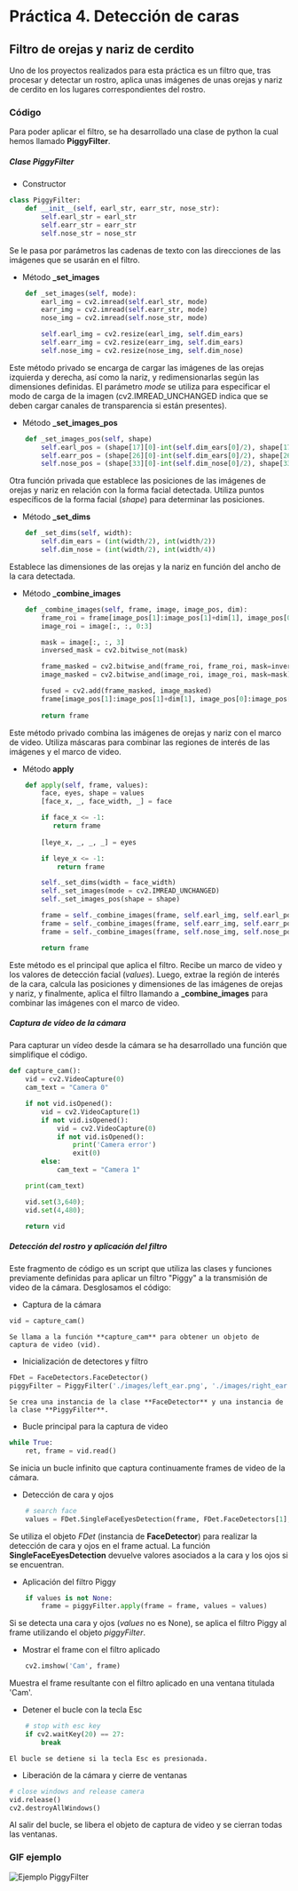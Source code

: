 # Práctica 4. Detección de caras

## Filtro de orejas y nariz de cerdito

Uno de los proyectos realizados para esta práctica es un filtro que, tras procesar y detectar un rostro, aplica unas imágenes de unas orejas y nariz  de cerdito en los lugares correspondientes del rostro.

### Código

Para poder aplicar el filtro, se ha desarrollado una clase de python la cual hemos llamado **PiggyFilter**.

##### Clase PiggyFilter

* Constructor

```python
class PiggyFilter:
    def __init__(self, earl_str, earr_str, nose_str):
        self.earl_str = earl_str
        self.earr_str = earr_str
        self.nose_str = nose_str
```

Se le pasa por parámetros las cadenas de texto con las direcciones de las imágenes que se usarán en el filtro.


* Método **_set_images**

```python
    def _set_images(self, mode):
        earl_img = cv2.imread(self.earl_str, mode)
        earr_img = cv2.imread(self.earr_str, mode)
        nose_img = cv2.imread(self.nose_str, mode)

        self.earl_img = cv2.resize(earl_img, self.dim_ears)
        self.earr_img = cv2.resize(earr_img, self.dim_ears)
        self.nose_img = cv2.resize(nose_img, self.dim_nose)
```

Este método privado se encarga de cargar las imágenes de las orejas izquierda y derecha, así como la nariz, y redimensionarlas según las dimensiones definidas. El parámetro *mode* se utiliza para especificar el modo de carga de la imagen (cv2.IMREAD_UNCHANGED indica que se deben cargar canales de transparencia si están presentes).

* Método **_set_images_pos**

```python
    def _set_images_pos(self, shape)
        self.earl_pos = (shape[17][0]-int(self.dim_ears[0]/2), shape[17][1]-int(self.dim_ears[1]))
        self.earr_pos = (shape[26][0]-int(self.dim_ears[0]/2), shape[26][1]-int(self.dim_ears[1]))
        self.nose_pos = (shape[33][0]-int(self.dim_nose[0]/2), shape[33][1]-int(self.dim_nose[1]))
```

Otra función privada que establece las posiciones de las imágenes de orejas y nariz en relación con la forma facial detectada. Utiliza puntos específicos de la forma facial (*shape*) para determinar las posiciones.

* Método **_set_dims**

```python
    def _set_dims(self, width):
        self.dim_ears = (int(width/2), int(width/2))
        self.dim_nose = (int(width/2), int(width/4))
```

Establece las dimensiones de las orejas y la nariz en función del ancho de la cara detectada.

* Método **_combine_images**

```python
    def _combine_images(self, frame, image, image_pos, dim):
        frame_roi = frame[image_pos[1]:image_pos[1]+dim[1], image_pos[0]:image_pos[0]+dim[0]]
        image_roi = image[:, :, 0:3]

        mask = image[:, :, 3]
        inversed_mask = cv2.bitwise_not(mask)

        frame_masked = cv2.bitwise_and(frame_roi, frame_roi, mask=inversed_mask)
        image_masked = cv2.bitwise_and(image_roi, image_roi, mask=mask)

        fused = cv2.add(frame_masked, image_masked)
        frame[image_pos[1]:image_pos[1]+dim[1], image_pos[0]:image_pos[0]+dim[0]] = fused
        
        return frame
```

Este método privado combina las imágenes de orejas y nariz con el marco de video. Utiliza máscaras para combinar las regiones de interés de las imágenes y el marco de video.

* Método **apply**

```python
    def apply(self, frame, values):
        face, eyes, shape = values
        [face_x, _, face_width, _] = face

        if face_x <= -1:
           return frame
         
        [leye_x, _, _, _] = eyes

        if leye_x <= -1: 
            return frame

        self._set_dims(width = face_width)
        self._set_images(mode = cv2.IMREAD_UNCHANGED)
        self._set_images_pos(shape = shape)

        frame = self._combine_images(frame, self.earl_img, self.earl_pos, self.dim_ears)
        frame = self._combine_images(frame, self.earr_img, self.earr_pos, self.dim_ears)
        frame = self._combine_images(frame, self.nose_img, self.nose_pos, self.dim_nose)

        return frame
```

Este método es el principal que aplica el filtro. Recibe un marco de video y los valores de detección facial (*values*). Luego, extrae la región de interés de la cara, calcula las posiciones y dimensiones de las imágenes de orejas y nariz, y finalmente, aplica el filtro llamando a **_combine_images** para combinar las imágenes con el marco de video.

##### Captura de vídeo de la cámara

Para capturar un vídeo desde la cámara se ha desarrollado una función que simplifique el código.

```python
def capture_cam():
    vid = cv2.VideoCapture(0)
    cam_text = "Camera 0"

    if not vid.isOpened():
        vid = cv2.VideoCapture(1)
        if not vid.isOpened():
            vid = cv2.VideoCapture(0)
            if not vid.isOpened():
                print('Camera error')
                exit(0)
        else:
            cam_text = "Camera 1"

    print(cam_text)

    vid.set(3,640);
    vid.set(4,480);

    return vid
```

##### Detección del rostro y aplicación del filtro

Este fragmento de código es un script que utiliza las clases y funciones previamente definidas para aplicar un filtro "Piggy" a la transmisión de video de la cámara. Desglosamos el código:

* Captura de la cámara

```python
vid = capture_cam()
```

    Se llama a la función **capture_cam** para obtener un objeto de captura de video (vid).

* Inicialización de detectores y filtro

```python
FDet = FaceDetectors.FaceDetector()
piggyFilter = PiggyFilter('./images/left_ear.png', './images/right_ear.png', './images/nose.png')
```
    Se crea una instancia de la clase **FaceDetector** y una instancia de la clase **PiggyFilter**.

* Bucle principal para la captura de video

```python
while True:
    ret, frame = vid.read()
```

Se inicia un bucle infinito que captura continuamente frames de video de la cámara.

* Detección de cara y ojos

```python
    # search face
    values = FDet.SingleFaceEyesDetection(frame, FDet.FaceDetectors[1], FDet.EyeDetectors[1])
```

Se utiliza el objeto *FDet* (instancia de **FaceDetector**) para realizar la detección de cara y ojos en el frame actual. La función **SingleFaceEyesDetection** devuelve valores asociados a la cara y los ojos si se encuentran.

* Aplicación del filtro Piggy

```python
    if values is not None:
        frame = piggyFilter.apply(frame = frame, values = values)        
```

Si se detecta una cara y ojos (*values* no es None), se aplica el filtro Piggy al frame utilizando el objeto *piggyFilter*.

* Mostrar el frame con el filtro aplicado

```python
    cv2.imshow('Cam', frame)
```

Muestra el frame resultante con el filtro aplicado en una ventana titulada 'Cam'.

* Detener el bucle con la tecla Esc

```python
    # stop with esc key
    if cv2.waitKey(20) == 27:
        break
```

    El bucle se detiene si la tecla Esc es presionada.

* Liberación de la cámara y cierre de ventanas

```python
# close windows and release camera
vid.release()
cv2.destroyAllWindows()
```

Al salir del bucle, se libera el objeto de captura de video y se cierran todas las ventanas.

### GIF ejemplo

![Ejemplo PiggyFilter](piggy-filter.gif)